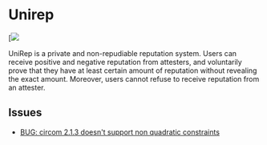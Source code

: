# Unirep

[![](https://github.com/Unirep/Unirep)

UniRep is a private and non-repudiable reputation system. Users can receive positive and negative reputation from attesters, and voluntarily prove that they have at least certain amount of reputation without revealing the exact amount. Moreover, users cannot refuse to receive reputation from an attester.


## Issues

- [BUG: circom 2.1.3 doesn't support non quadratic constraints](https://github.com/Unirep/Unirep/issues/289)